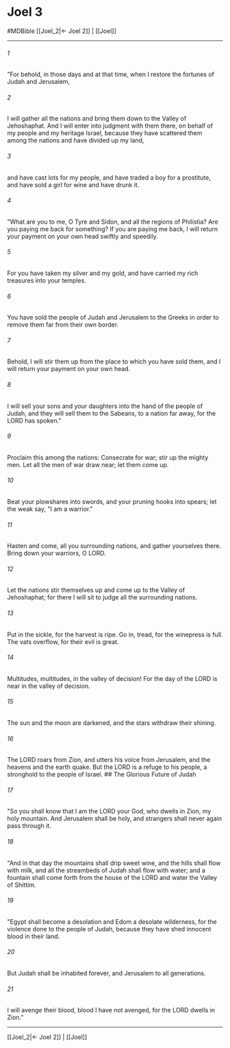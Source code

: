 # Joel 3
#MDBible
[[Joel_2|← Joel 2]] | [[Joel]]

***

###### 1 

"For behold, in those days and at that time, when I restore the fortunes of Judah and Jerusalem, 

###### 2 

I will gather all the nations and bring them down to the Valley of Jehoshaphat. And I will enter into judgment with them there, on behalf of my people and my heritage Israel, because they have scattered them among the nations and have divided up my land, 

###### 3 

and have cast lots for my people, and have traded a boy for a prostitute, and have sold a girl for wine and have drunk it. 

###### 4 

"What are you to me, O Tyre and Sidon, and all the regions of Philistia? Are you paying me back for something? If you are paying me back, I will return your payment on your own head swiftly and speedily. 

###### 5 

For you have taken my silver and my gold, and have carried my rich treasures into your temples. 

###### 6 

You have sold the people of Judah and Jerusalem to the Greeks in order to remove them far from their own border. 

###### 7 

Behold, I will stir them up from the place to which you have sold them, and I will return your payment on your own head. 

###### 8 

I will sell your sons and your daughters into the hand of the people of Judah, and they will sell them to the Sabeans, to a nation far away, for the LORD has spoken." 

###### 9 

Proclaim this among the nations: Consecrate for war; stir up the mighty men. Let all the men of war draw near; let them come up. 

###### 10 

Beat your plowshares into swords, and your pruning hooks into spears; let the weak say, "I am a warrior." 

###### 11 

Hasten and come, all you surrounding nations, and gather yourselves there. Bring down your warriors, O LORD. 

###### 12 

Let the nations stir themselves up and come up to the Valley of Jehoshaphat; for there I will sit to judge all the surrounding nations. 

###### 13 

Put in the sickle, for the harvest is ripe. Go in, tread, for the winepress is full. The vats overflow, for their evil is great. 

###### 14 

Multitudes, multitudes, in the valley of decision! For the day of the LORD is near in the valley of decision. 

###### 15 

The sun and the moon are darkened, and the stars withdraw their shining. 

###### 16 

The LORD roars from Zion, and utters his voice from Jerusalem, and the heavens and the earth quake. But the LORD is a refuge to his people, a stronghold to the people of Israel. ## The Glorious Future of Judah 

###### 17 

"So you shall know that I am the LORD your God, who dwells in Zion, my holy mountain. And Jerusalem shall be holy, and strangers shall never again pass through it. 

###### 18 

"And in that day the mountains shall drip sweet wine, and the hills shall flow with milk, and all the streambeds of Judah shall flow with water; and a fountain shall come forth from the house of the LORD and water the Valley of Shittim. 

###### 19 

"Egypt shall become a desolation and Edom a desolate wilderness, for the violence done to the people of Judah, because they have shed innocent blood in their land. 

###### 20 

But Judah shall be inhabited forever, and Jerusalem to all generations. 

###### 21 

I will avenge their blood, blood I have not avenged, for the LORD dwells in Zion." 

***

[[Joel_2|← Joel 2]] | [[Joel]]
